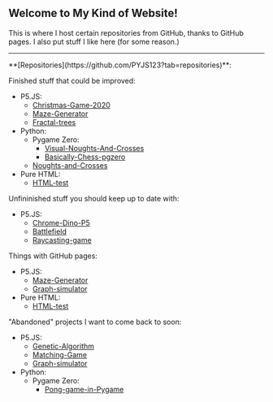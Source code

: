 ## Welcome to My Kind of Website!

This is where I host certain repositories from GitHub, thanks to GitHub pages. I also put stuff I like here (for some reason.)
<hr>
**[Repositories](https://github.com/PYJS123?tab=repositories)**:

Finished stuff that could be improved:
  - P5.JS:
    - [Christmas-Game-2020](https://github.com/PYJS123/Christmas-Game-2020)
    - [Maze-Generator](https://github.com/PYJS123/Maze-Generator)
    - [Fractal-trees](https://github.com/PYJS123/Fractal-trees)
  - Python:
    - Pygame Zero:
      - [Visual-Noughts-And-Crosses](https://github.com/PYJS123/Visual-noughts-and-crosses)
      - [Basically-Chess-pgzero](https://github.com/PYJS123/Basically-Chess-pgzero)
    - [Noughts-and-Crosses](https://github.com/PYJS123/Noughts-and-Crosses)
  - Pure HTML:
    - [HTML-test](https://github.com/PYJS123/HTML-test)

Unfininished stuff you should keep up to date with:
  - P5.JS:
    - [Chrome-Dino-P5](https://github.com/PYJS123/Chrome-Dino-P5)
    - [Battlefield](https://github.com/PYJS123/Battlefield)
    - [Raycasting-game](https://github.com/PYJS123/Raycasting-game/tree/gh-pages)

Things with GitHub pages:
  - P5.JS:
    - [Maze-Generator](https://github.com/PYJS123/Maze-Generator)
    - [Graph-simulator](https://github.com/PYJS123/Graph-simulator)
  - Pure HTML:
    - [HTML-test](https://github.com/PYJS123/HTML-test)

"Abandoned" projects I want to come back to soon:
  - P5.JS:
    - [Genetic-Algorithm](https://github.com/PYJS123/Genetic-Algorithm)
    - [Matching-Game](https://github.com/PYJS123/Matching-Game)
    - [Graph-simulator](https://github.com/PYJS123/Graph-simulator)
  - Python:
    - Pygame Zero:
      - [Pong-game-in-Pygame](https://github.com/PYJS123/Pong-game-in-Pygame)

